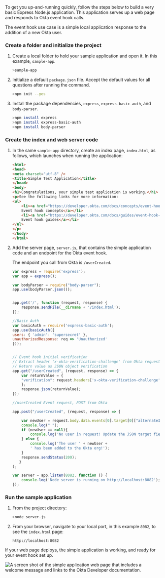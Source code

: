 
To get you up-and-running quickly, follow the steps below to build a very basic Express Node.js application. This application serves up a web page and responds to Okta event hook calls.

The event hook use case is a simple local application response to the addition of a new Okta user.

### Create a folder and initialize the project

1. Create a local folder to hold your sample application and open it. In this example, `sample-app`.

    ```bash
    >sample-app
    ```

1. Initialize a default `package.json` file. Accept the default values for all questions after running the command.

    ```bash
    >npm init --yes
    ```

1. Install the package dependencies, `express`, `express-basic-auth`, and `body-parser`.

    ```bash
    >npm install express
    >npm install express-basic-auth
    >npm install body-parser
    ```

### Create the index and web server code

1. In the same `sample-app` directory, create an index page, `index.html`, as follows, which launches when running the application:

    ```HTML
    <html>
    <head>
    <meta charset="utf-8" />
    <title>Simple Test Application</title>
    </head>
    <body>
    <h1>Congratulations, your simple test application is working.</h1>
    <p>See the following links for more information:
    <ul>
        <li><a href="https://developer.okta.com/docs/concepts/event-hooks">
        Event hook concepts</a></li>
        <li><a href="https://developer.okta.com/docs/guides/event-hook-implementation/">
        Event hook guides</a></li>
    </ul>
    </p>
    </body>
    </html>
    ```

2. Add the server page, `server.js`, that contains the simple application code and an
   endpoint for the Okta event hook.

   The endpoint you call from Okta is `/userCreated`.

    ```JavaScript
    var express = require('express');
    var app = express();

    var bodyParser = require("body-parser");
    app.use(bodyParser.json());


    app.get('/', function (request, response) {
        response.sendFile(__dirname + '/index.html');
    });

    //Basic Auth
    var basicAuth = require('express-basic-auth');
    app.use(basicAuth({
    users: { 'admin': 'supersecret' },
    unauthorizedResponse: req => 'Unauthorized'
    }));


    // Event hook initial verification
    // Extract header 'x-okta-verification-challenge' from Okta request
    // Return value as JSON object verification
    app.get("/userCreated", (request, response) => {
        var returnValue = {
        "verification": request.headers['x-okta-verification-challenge'],
        };
        response.json(returnValue);
    });

    //userCreated Event request, POST from Okta

    app.post("/userCreated", (request, response) => {

        var newUser = request.body.data.events[0].target[0]["alternateId"];
        console.log(" ");
        if (newUser == null){
            console.log('No user in request! Update the JSON target field with a value.');
        } else {
            console.log('The user ' + newUser +
            ' has been added to the Okta org!');
        }
        response.sendStatus(200);
       }
    );

    var server = app.listen(8082, function () {
        console.log('Node server is running on http://localhost:8082');
    });
    ```

### Run the sample application

1. From the project directory:

    ```bash
    >node server.js
    ```

1. From your browser, navigate to your local port, in this example `8082`, to see the `index.html` page:

    `http://localhost:8082`

If your web page deploys, the simple application is working, and ready for your event hook set up.

<div class="three-quarter">

![A screen shot of the simple application web page that includes a welcome message and links to the Okta Developer documentation.](/img/hooks/ngrok-and-event-hooks-simple-app.png)

</div>